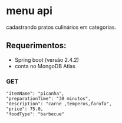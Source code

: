 # menu api

 cadastrando pratos culinários 
   em categorias.

## Requerimentos:

- Spring boot (versão 2.4.2)
- conta no MongoDB Atlas

### GET


    "itemName": "picanha",
    "preparationTime": "30 minutos",
    "description": "carne ,temperos,farofa",
    "price": 75.0,
    "foodType": "barbecue"


